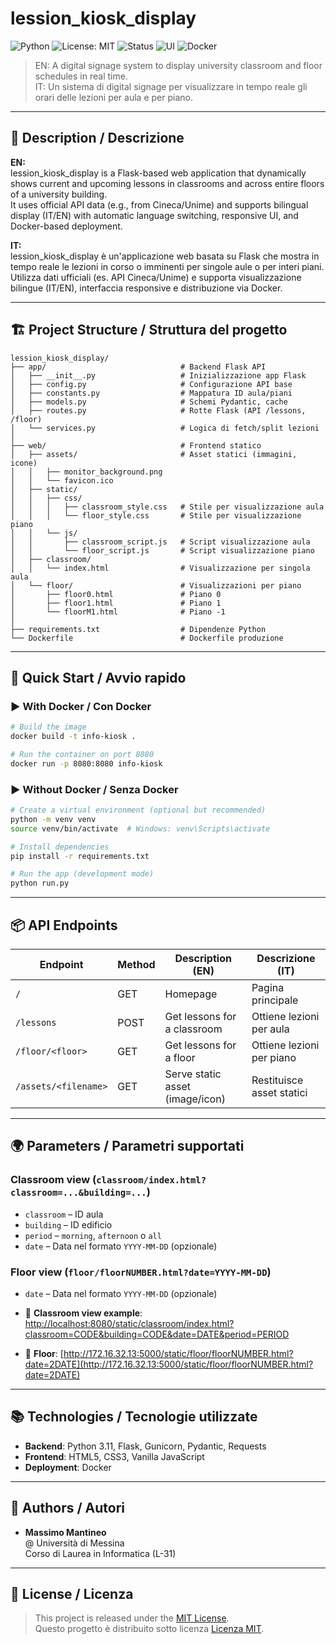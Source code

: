# lession_kiosk_display

![Python](https://img.shields.io/badge/python-3.11-blue)
![License: MIT](https://img.shields.io/badge/license-MIT-blue.svg)
![Status](https://img.shields.io/badge/status-production--ready-brightgreen)
![UI](https://img.shields.io/badge/interface-responsive-lightgrey)
![Docker](https://img.shields.io/badge/container-Docker--ready-blue)


> EN: A digital signage system to display university classroom and floor schedules in real time.  
> IT: Un sistema di digital signage per visualizzare in tempo reale gli orari delle lezioni per aula e per piano.

---

## 🧩 Description / Descrizione

**EN:**  
lession_kiosk_display is a Flask-based web application that dynamically shows current and upcoming lessons in classrooms and across entire floors of a university building.  
It uses official API data (e.g., from Cineca/Unime) and supports bilingual display (IT/EN) with automatic language switching, responsive UI, and Docker-based deployment.

**IT:**  
lession_kiosk_display è un'applicazione web basata su Flask che mostra in tempo reale le lezioni in corso o imminenti per singole aule o per interi piani.  
Utilizza dati ufficiali (es. API Cineca/Unime) e supporta visualizzazione bilingue (IT/EN), interfaccia responsive e distribuzione via Docker.

---

## 🏗️ Project Structure / Struttura del progetto

```
lession_kiosk_display/
├── app/                              # Backend Flask API
│   ├── __init__.py                   # Inizializzazione app Flask
│   ├── config.py                     # Configurazione API base
│   ├── constants.py                  # Mappatura ID aula/piani
│   ├── models.py                     # Schemi Pydantic, cache
│   ├── routes.py                     # Rotte Flask (API /lessons, /floor)
│   └── services.py                   # Logica di fetch/split lezioni
│
├── web/                              # Frontend statico
│   ├── assets/                       # Asset statici (immagini, icone)
│   │   ├── monitor_background.png
│   │   └── favicon.ico
│   ├── static/
│   │   ├── css/
│   │   │   ├── classroom_style.css   # Stile per visualizzazione aula
│   │   │   └── floor_style.css       # Stile per visualizzazione piano
│   │   └── js/
│   │       ├── classroom_script.js   # Script visualizzazione aula
│   │       └── floor_script.js       # Script visualizzazione piano
│   ├── classroom/
│   │   └── index.html                # Visualizzazione per singola aula
│   └── floor/                        # Visualizzazioni per piano
│       ├── floor0.html               # Piano 0
│       ├── floor1.html               # Piano 1
│       └── floorM1.html              # Piano -1
│
├── requirements.txt                  # Dipendenze Python
└── Dockerfile                        # Dockerfile produzione
```

---

## 🚀 Quick Start / Avvio rapido

### ▶️ With Docker / Con Docker

```bash
# Build the image
docker build -t info-kiosk .

# Run the container on port 8080
docker run -p 8080:8080 info-kiosk
```

### ▶️ Without Docker / Senza Docker

```bash
# Create a virtual environment (optional but recommended)
python -m venv venv
source venv/bin/activate  # Windows: venv\Scripts\activate

# Install dependencies
pip install -r requirements.txt

# Run the app (development mode)
python run.py
```

---

## 📦 API Endpoints

| Endpoint              | Method | Description (EN)                     | Descrizione (IT)                            |
|----------------------|--------|--------------------------------------|---------------------------------------------|
| `/`                  | GET    | Homepage                             | Pagina principale                           |
| `/lessons`           | POST   | Get lessons for a classroom          | Ottiene lezioni per aula                    |
| `/floor/<floor>`     | GET    | Get lessons for a floor              | Ottiene lezioni per piano                   |
| `/assets/<filename>` | GET    | Serve static asset (image/icon)      | Restituisce asset statici                   |

---

## 🌍 Parameters / Parametri supportati

### Classroom view (`classroom/index.html?classroom=...&building=...`)

- `classroom` – ID aula
- `building` – ID edificio
- `period` – `morning`, `afternoon` o `all`
- `date` – Data nel formato `YYYY-MM-DD` (opzionale)

### Floor view (`floor/floorNUMBER.html?date=YYYY-MM-DD`)

- `date` – Data nel formato `YYYY-MM-DD` (opzionale)

- 🔗 **Classroom view example**: [http://localhost:8080/static/classroom/index.html?classroom=CODE&building=CODE&date=DATE&period=PERIOD](http://localhost:8080/static/classroom/index.html?classroom=CODE&building=CODE&date=DATE&period=PERIOD)
- 🔗 **Floor**: [http://172.16.32.13:5000/static/floor/floorNUMBER.html?date=2DATE](http://172.16.32.13:5000/static/floor/floorNUMBER.html?date=2DATE)
---

## 📚 Technologies / Tecnologie utilizzate

- **Backend**: Python 3.11, Flask, Gunicorn, Pydantic, Requests
- **Frontend**: HTML5, CSS3, Vanilla JavaScript
- **Deployment**: Docker

---

## 👥 Authors / Autori

- **Massimo Mantineo**  
  @ Università di Messina  
  Corso di Laurea in Informatica (L-31)

---

## 📄 License / Licenza

> This project is released under the [MIT License](LICENSE).  
> Questo progetto è distribuito sotto licenza [Licenza MIT](LICENSE).
